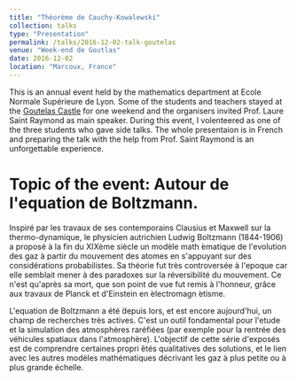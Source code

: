 ```yaml
---
title: "Théorème de Cauchy-Kowalewski"
collection: talks
type: "Presentation"
permalink: /talks/2016-12-02-talk-goutelas
venue: "Week-end de Goutlas"
date: 2016-12-02
location: "Marcoux, France"
---
```


This is an annual event held by the mathematics department at Ecole Normale Supérieure de Lyon. Some of the students and teachers stayed at the [Goutelas Castle](https://chateaudegoutelas.fr/) for one weekend and the organisers invited Prof. Laure Saint Raymond as main speaker. During this event, I volenteered as one of the three students who gave side talks. The whole presentaion is in French and preparing the talk with the help from Prof. Saint Raymond is an unforgettable experience.

# Topic of the event: Autour de l'equation de Boltzmann. 

Inspiré par les travaux de ses contemporains Clausius et Maxwell sur la thermo-dynamique, le physicien autrichien Ludwig Boltzmann (1844-1906) a proposé à la fin du XIXème siècle un modèle math ́ematique de l'evolution des gaz à partir du mouvement des atomes en s'appuyant sur des considérations probabilistes. Sa théorie fut très controversée à l'epoque car elle semblait mener à des paradoxes sur la réversibilité du mouvement. Ce n'est qu'après sa mort, que son point de vue fut remis à l'honneur, grâce aux travaux de Planck et d'Einstein en  ́electromagn ́etisme. 

L'equation de Boltzmann a été ́depuis lors, et est encore aujourd'hui, un champ de recherches très actives. C'est un outil fondamental pour l'etude et la simulation des atmosphères raréfiées (par exemple pour la rentrée des véhicules spatiaux dans l'atmosphère). L'objectif de cette série d'exposés est de comprendre certaines propri ́étés qualitatives des solutions, et le lien avec les autres modèles mathématiques décrivant les gaz à plus petite ou à plus grande échelle. 

